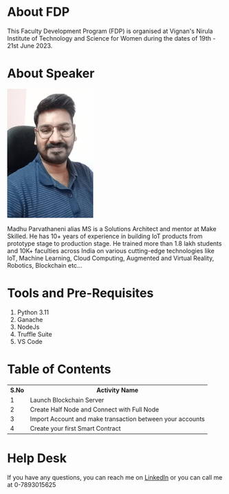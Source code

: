 # About FDP
This Faculty Development Program (FDP) is organised at Vignan's Nirula Institute of Technology and Science for Women during the dates of 19th - 21st June 2023.

# About Speaker
<img src="https://raw.githubusercontent.com/madblocksgit/ETAI-2021---VSSUT-11th-aug-iot-session/main/maddy.jpg" height="300" width="200" />

Madhu Parvathaneni alias MS is a Solutions Architect and mentor at Make Skilled. He has 10+ years of experience in building IoT products from prototype stage to production stage. He trained more than 1.8 lakh students and 10K+ faculties across India on various cutting-edge technologies like IoT, Machine Learning, Cloud Computing, Augmented and Virtual Reality, Robotics, Blockchain etc...

# Tools and Pre-Requisites

1. Python 3.11
2. Ganache
3. NodeJs
4. Truffle Suite
5. VS Code

# Table of Contents

<table>
  <tr>
    <th>S.No</th>
    <th>Activity Name</th>
  </tr>
  <tr>
    <td>1</td>
    <td>Launch Blockchain Server </td>
  </tr>
  <tr>
    <td>2</td>
    <td>Create Half Node and Connect with Full Node</td>
  </tr>
  <tr>
    <td>3</td>
    <td>Import Account and make transaction between your accounts</td>
  </tr>
  <tr>
    <td>4</td>
    <td>Create your first Smart Contract</td>
  </tr>
</table>

# Help Desk
If you have any questions, you can reach me on <a href="https://linkedin.com/in/MadhuPIoT">LinkedIn</a> or you can call me at 0-7893015625
